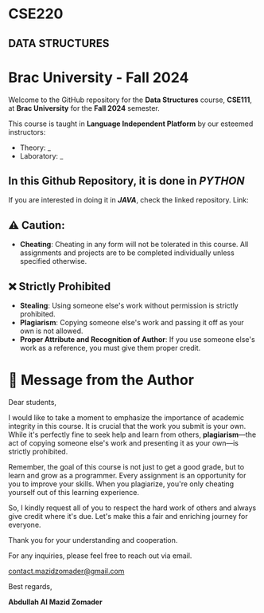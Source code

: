 # CSE220
## DATA STRUCTURES
# Brac University - Fall 2024

Welcome to the GitHub repository for the **Data Structures** course, **CSE111**, at **Brac University** for the **Fall 2024** semester.

This course is taught in **Language Independent Platform** by our esteemed instructors:
- Theory: _
- Laboratory: _
## In this Github Repository, it is done in ***PYTHON***

If you are interested in doing it in ***JAVA***, check the linked repository. Link: 

## ⚠️ Caution: 
- **Cheating**: Cheating in any form will not be tolerated in this course. All assignments and projects are to be completed individually unless specified otherwise.

## ❌ Strictly Prohibited
- **Stealing**: Using someone else's work without permission is strictly prohibited.
- **Plagiarism**: Copying someone else's work and passing it off as your own is not allowed.
- **Proper Attribute and Recognition of Author**: If you use someone else's work as a reference, you must give them proper credit.

# 📝 Message from the Author

Dear students,

I would like to take a moment to emphasize the importance of academic integrity in this course. It is crucial that the work you submit is your own. While it's perfectly fine to seek help and learn from others, **plagiarism**—the act of copying someone else's work and presenting it as your own—is strictly prohibited.

Remember, the goal of this course is not just to get a good grade, but to learn and grow as a programmer. Every assignment is an opportunity for you to improve your skills. When you plagiarize, you're only cheating yourself out of this learning experience.

So, I kindly request all of you to respect the hard work of others and always give credit where it's due. Let's make this a fair and enriching journey for everyone.

Thank you for your understanding and cooperation.

For any inquiries, please feel free to reach out via email.

contact.mazidzomader@gmail.com

Best regards,

**Abdullah Al Mazid Zomader**


